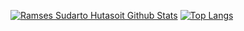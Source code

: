 [![Ramses Sudarto Hutasoit Github Stats](https://github-readme-stats.vercel.app/api?username=backndev&count_private=true&theme=default&show_icons=true)](https://github.com/backndev)
[![Top Langs](https://github-readme-stats.vercel.app/api/top-langs/?username=backndev&layout=compact)](https://github.com/backndev)
<br>
